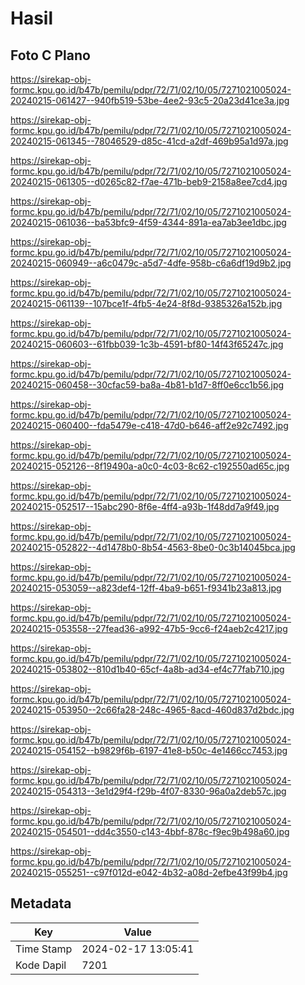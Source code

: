 # Hasil

## Foto C Plano

https://sirekap-obj-formc.kpu.go.id/b47b/pemilu/pdpr/72/71/02/10/05/7271021005024-20240215-061427--940fb519-53be-4ee2-93c5-20a23d41ce3a.jpg

https://sirekap-obj-formc.kpu.go.id/b47b/pemilu/pdpr/72/71/02/10/05/7271021005024-20240215-061345--78046529-d85c-41cd-a2df-469b95a1d97a.jpg

https://sirekap-obj-formc.kpu.go.id/b47b/pemilu/pdpr/72/71/02/10/05/7271021005024-20240215-061305--d0265c82-f7ae-471b-beb9-2158a8ee7cd4.jpg

https://sirekap-obj-formc.kpu.go.id/b47b/pemilu/pdpr/72/71/02/10/05/7271021005024-20240215-061036--ba53bfc9-4f59-4344-891a-ea7ab3ee1dbc.jpg

https://sirekap-obj-formc.kpu.go.id/b47b/pemilu/pdpr/72/71/02/10/05/7271021005024-20240215-060949--a6c0479c-a5d7-4dfe-958b-c6a6df19d9b2.jpg

https://sirekap-obj-formc.kpu.go.id/b47b/pemilu/pdpr/72/71/02/10/05/7271021005024-20240215-061139--107bce1f-4fb5-4e24-8f8d-9385326a152b.jpg

https://sirekap-obj-formc.kpu.go.id/b47b/pemilu/pdpr/72/71/02/10/05/7271021005024-20240215-060603--61fbb039-1c3b-4591-bf80-14f43f65247c.jpg

https://sirekap-obj-formc.kpu.go.id/b47b/pemilu/pdpr/72/71/02/10/05/7271021005024-20240215-060458--30cfac59-ba8a-4b81-b1d7-8ff0e6cc1b56.jpg

https://sirekap-obj-formc.kpu.go.id/b47b/pemilu/pdpr/72/71/02/10/05/7271021005024-20240215-060400--fda5479e-c418-47d0-b646-aff2e92c7492.jpg

https://sirekap-obj-formc.kpu.go.id/b47b/pemilu/pdpr/72/71/02/10/05/7271021005024-20240215-052126--8f19490a-a0c0-4c03-8c62-c192550ad65c.jpg

https://sirekap-obj-formc.kpu.go.id/b47b/pemilu/pdpr/72/71/02/10/05/7271021005024-20240215-052517--15abc290-8f6e-4ff4-a93b-1f48dd7a9f49.jpg

https://sirekap-obj-formc.kpu.go.id/b47b/pemilu/pdpr/72/71/02/10/05/7271021005024-20240215-052822--4d1478b0-8b54-4563-8be0-0c3b14045bca.jpg

https://sirekap-obj-formc.kpu.go.id/b47b/pemilu/pdpr/72/71/02/10/05/7271021005024-20240215-053059--a823def4-12ff-4ba9-b651-f9341b23a813.jpg

https://sirekap-obj-formc.kpu.go.id/b47b/pemilu/pdpr/72/71/02/10/05/7271021005024-20240215-053558--27fead36-a992-47b5-9cc6-f24aeb2c4217.jpg

https://sirekap-obj-formc.kpu.go.id/b47b/pemilu/pdpr/72/71/02/10/05/7271021005024-20240215-053802--810d1b40-65cf-4a8b-ad34-ef4c77fab710.jpg

https://sirekap-obj-formc.kpu.go.id/b47b/pemilu/pdpr/72/71/02/10/05/7271021005024-20240215-053950--2c66fa28-248c-4965-8acd-460d837d2bdc.jpg

https://sirekap-obj-formc.kpu.go.id/b47b/pemilu/pdpr/72/71/02/10/05/7271021005024-20240215-054152--b9829f6b-6197-41e8-b50c-4e1466cc7453.jpg

https://sirekap-obj-formc.kpu.go.id/b47b/pemilu/pdpr/72/71/02/10/05/7271021005024-20240215-054313--3e1d29f4-f29b-4f07-8330-96a0a2deb57c.jpg

https://sirekap-obj-formc.kpu.go.id/b47b/pemilu/pdpr/72/71/02/10/05/7271021005024-20240215-054501--dd4c3550-c143-4bbf-878c-f9ec9b498a60.jpg

https://sirekap-obj-formc.kpu.go.id/b47b/pemilu/pdpr/72/71/02/10/05/7271021005024-20240215-055251--c97f012d-e042-4b32-a08d-2efbe43f99b4.jpg


## Metadata

| Key        | Value               |
| ---------- | ------------------- |
| Time Stamp | 2024-02-17 13:05:41 |
| Kode Dapil | 7201                |



